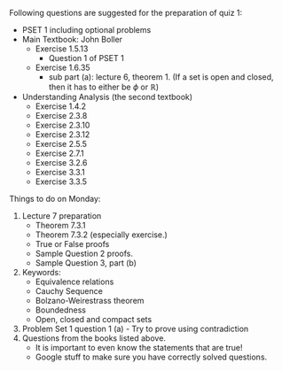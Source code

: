 Following questions are suggested for the preparation of quiz 1: 

 - PSET 1 including optional problems
 - Main Textbook: John Boller
    - Exercise 1.5.13 
        - Question 1 of PSET 1
    - Exercise 1.6.35  
        - sub part (a): lecture 6, theorem 1. (If a set is open and closed, then it has to either be $\phi$ or $\mathbb{R}$)
- Understanding Analysis (the second textbook)
    - Exercise 1.4.2
    - Exercise 2.3.8
    - Exercise 2.3.10
    - Exercise 2.3.12
    - Exercise 2.5.5
    - Exercise 2.7.1
    - Exercise 3.2.6
    - Exercise 3.3.1
    - Exercise 3.3.5


Things to do on Monday: 

1. Lecture 7 preparation
    - Theorem 7.3.1 
    - Theorem 7.3.2 (especially exercise.)
    - True or False proofs
    - Sample Question 2 proofs.
    - Sample Question 3, part (b) 
2. Keywords: 
    - Equivalence relations
    - Cauchy Sequence
    - Bolzano-Weirestrass theorem
    - Boundedness 
    - Open, closed and compact sets
3. Problem Set 1 question 1 (a) - Try to prove using contradiction
4. Questions from the books listed above.
    - It is important to even know the statements that are true! 
    - Google stuff to make sure you have correctly solved questions.